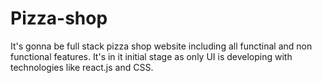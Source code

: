 # Pizza-shop

It's gonna be full stack pizza shop website including all functinal and non functional features. 
It's in it initial stage as only UI is developing with technologies like react.js and CSS.
